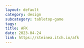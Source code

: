```yaml
---
layout: default
category: design
subcategory: tabletop-game
tags:
title: AFK
date: 2023-04-24
link: https://steinea.itch.io/afk
---
```

